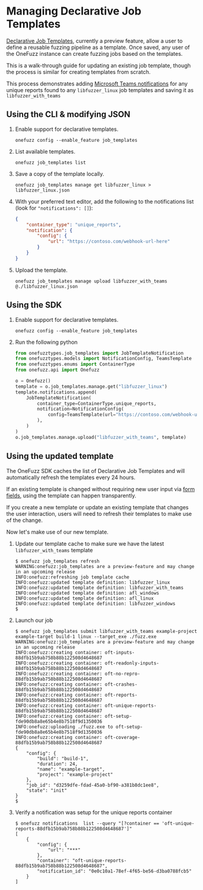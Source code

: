 # Managing Declarative Job Templates

[Declarative Job Templates](declarative-templates.md), currently a preview
feature, allow a user to define a reusable fuzzing pipeline as a template.
Once saved, any user of the OneFuzz instance can create fuzzing jobs based on
the templates.

This is a walk-through guide for updating an existing job template, though
the process is similar for creating templates from scratch. 

This process demonstrates adding [Microsoft Teams
notifications](notifications/teams.md) for any unique reports found to any
`libfuzzer_linux` job templates and saving it as `libfuzzer_with_teams`

## Using the CLI & modifying JSON

1. Enable support for declarative templates.
    ```
    onefuzz config --enable_feature job_templates
    ```
2. List available templates.
    ```
    onefuzz job_templates list
    ````
3. Save a copy of the template locally.
    ```
    onefuzz job_templates manage get libfuzzer_linux > libfuzzer_linux.json
    ```
4. With your preferred text editor, add the following to the notifications list (look for `"notifications": []`):
    ```json 
    {
        "container_type": "unique_reports", 
        "notification": {
            "config": {
                "url": "https://contoso.com/webhook-url-here"
            }
        }
    }
    ```
5. Upload the template.
    ```
    onefuzz job_templates manage upload libfuzzer_with_teams @./libfuzzer_linux.json
    ```

## Using the SDK

1. Enable support for declarative templates.
    ```
    onefuzz config --enable_feature job_templates
    ```
2. Run the following python
    ```python
    from onefuzztypes.job_templates import JobTemplateNotification
    from onefuzztypes.models import NotificationConfig, TeamsTemplate
    from onefuzztypes.enums import ContainerType
    from onefuzz.api import Onefuzz

    o = Onefuzz()
    template = o.job_templates.manage.get("libfuzzer_linux")
    template.notifications.append(
        JobTemplateNotification(
            container_type=ContainerType.unique_reports,
            notification=NotificationConfig(
                config=TeamsTemplate(url="https://contoso.com/webhook-url-here")
            ),
        )
    )
    o.job_templates.manage.upload("libfuzzer_with_teams", template)
    ```

## Using the updated template

The OneFuzz SDK caches the list of Declarative Job Templates and will
automatically refresh the templates every 24 hours.

If an existing template is changed without requiring new user input via [form
fields](declarative-templates.md#example-form-fields), using the template can
happen transparently.

If you create a new template or update an existing template that changes the
user interaction, users will need to refresh their templates to make use of
the change.

Now let's make use of our new template.

1. Update our template cache to make sure we have the latest `libfuzzer_with_teams` template
    ```
    $ onefuzz job_templates refresh
    WARNING:onefuzz:job_templates are a preview-feature and may change in an upcoming release
    INFO:onefuzz:refreshing job template cache
    INFO:onefuzz:updated template definition: libfuzzer_linux
    INFO:onefuzz:updated template definition: libfuzzer_with_teams
    INFO:onefuzz:updated template definition: afl_windows
    INFO:onefuzz:updated template definition: afl_linux
    INFO:onefuzz:updated template definition: libfuzzer_windows
    $
    ```
2. Launch our job
    ```
    $ onefuzz job_templates submit libfuzzer_with_teams example-project example-target build-1 linux --target_exe ./fuzz.exe
    WARNING:onefuzz:job_templates are a preview-feature and may change in an upcoming release
    INFO:onefuzz:creating container: oft-inputs-88dfb15b9ab758b88b122508d4648687
    INFO:onefuzz:creating container: oft-readonly-inputs-88dfb15b9ab758b88b122508d4648687
    INFO:onefuzz:creating container: oft-no-repro-88dfb15b9ab758b88b122508d4648687
    INFO:onefuzz:creating container: oft-crashes-88dfb15b9ab758b88b122508d4648687
    INFO:onefuzz:creating container: oft-reports-88dfb15b9ab758b88b122508d4648687
    INFO:onefuzz:creating container: oft-unique-reports-88dfb15b9ab758b88b122508d4648687
    INFO:onefuzz:creating container: oft-setup-fde90db8a8e65b4e8b7518f9d1350036
    INFO:onefuzz:uploading ./fuzz.exe to oft-setup-fde90db8a8e65b4e8b7518f9d1350036
    INFO:onefuzz:creating container: oft-coverage-88dfb15b9ab758b88b122508d4648687
    {
        "config": {
            "build": "build-1",
            "duration": 24,
            "name": "example-target",
            "project": "example-project"
        },
        "job_id": "d3259dfe-fdad-45a0-bf90-a381b8dc1ee8",
        "state": "init"
    }
    $ 
    ```
3. Verify a notification was setup for the unique reports container
    ```
    $ onefuzz notifications  list --query "[?container == 'oft-unique-reports-88dfb15b9ab758b88b122508d4648687']"
    [
        {
            "config": {
                "url": "***"
            },
            "container": "oft-unique-reports-88dfb15b9ab758b88b122508d4648687",
            "notification_id": "0e0c10a1-78ef-4f65-be56-d3ba0788fcb5"
        }
    ]
    ```